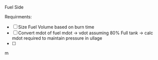 Fuel Side

Requirments:
- [ ] Size Fuel Volume based on burn time
- [ ] Convert mdot of fuel mdot -> vdot assuming 80% Full tank -> calc mdot required to maintain pressure in ullage
- [ ]

m

